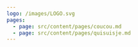 ```yaml
---
logo: /images/LOGO.svg
pages:
  - page: src/content/pages/coucou.md
  - page: src/content/pages/quisuisje.md
---
```


